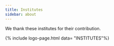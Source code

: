```yaml
---
title: Institutes
sidebar: about
---
```


We thank these institutes for their contribution.

{% include logo-page.html data= "INSTITUTES"%}
